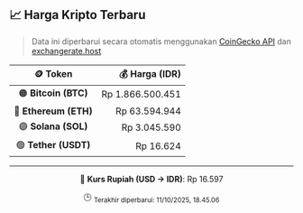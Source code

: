 

<!-- HARGA_KRIPTO -->
## 📈 Harga Kripto Terbaru

> Data ini diperbarui secara otomatis menggunakan [CoinGecko API](https://www.coingecko.com/) dan [exchangerate.host](https://exchangerate.host/)

<div align="center">

| 🪙 Token | 💰 Harga (IDR) |
|:------:|---------------:|
| 🟠 **Bitcoin (BTC)**   | Rp 1.866.500.451 |
| 🔵 **Ethereum (ETH)**  | Rp 63.594.944 |
| 🟣 **Solana (SOL)**    | Rp 3.045.590 |
| 🟢 **Tether (USDT)**   | Rp 16.624 |

---

💱 **Kurs Rupiah (USD → IDR)**: Rp 16.597

🕒 <sub>Terakhir diperbarui: 11/10/2025, 18.45.06</sub>

</div>
<!-- /HARGA_KRIPTO -->